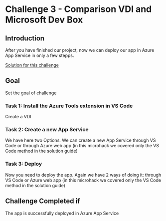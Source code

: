 # Challenge 3 - Comparison VDI and Microsoft Dev Box

## Introduction

After you have finished our project, now we can deploy our app in Azure App Service in only a few stepps. 

[Solution for this challenge](../solutionguide/03-Deploy-on-Azure-App-Service-Solution.md)

## Goal 

Set the goal of challenge


### Task 1: Install the Azure Tools extension in VS Code

Create a VDI 

### Task 2: Create a new App Service

We have here two Options. We can create a new App Service through VS Code or through Azure web app (in this microhack we covered only the VS Code method in the solution guide)

### Task 3: Deploy

Now you need to deploy the app. Again we have 2 ways of doing it: through VS Code or Azure web app (in this microhack we covered only the VS Code method in the solution guide)

## Challenge Completed if

The app is successfully deployed in Azure App Service
